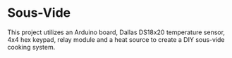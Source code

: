 # Sous-Vide
This project utilizes an Arduino board, Dallas DS18x20 temperature sensor, 4x4 hex keypad, relay module and a heat source to create a DIY sous-vide cooking system.
